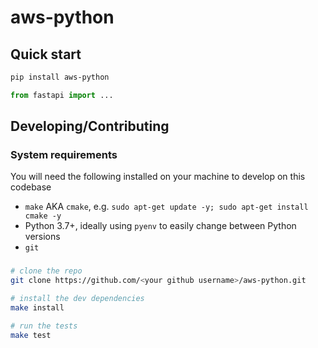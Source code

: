 # aws-python

## Quick start

```bash
pip install aws-python
```

```python
from fastapi import ...
```

## Developing/Contributing

### System requirements

You will need the following installed on your machine to develop on this codebase

- `make` AKA `cmake`, e.g. `sudo apt-get update -y; sudo apt-get install cmake -y`
- Python 3.7+, ideally using `pyenv` to easily change between Python versions
- `git`

### 

```bash
# clone the repo
git clone https://github.com/<your github username>/aws-python.git

# install the dev dependencies
make install

# run the tests
make test
```
